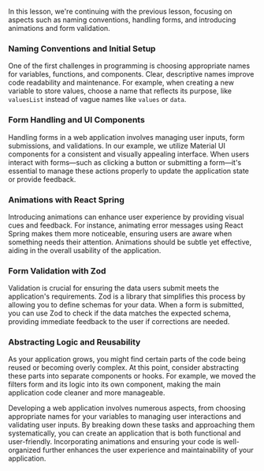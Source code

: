 In this lesson, we're continuing with the previous lesson, focusing on aspects such as naming conventions, handling forms, and introducing animations and form validation. 

### **Naming Conventions and Initial Setup**

One of the first challenges in programming is choosing appropriate names for variables, functions, and components. Clear, descriptive names improve code readability and maintenance. For example, when creating a new variable to store values, choose a name that reflects its purpose, like `valuesList` instead of vague names like `values` or `data`.

### **Form Handling and UI Components**

Handling forms in a web application involves managing user inputs, form submissions, and validations. In our example, we utilize Material UI components for a consistent and visually appealing interface. When users interact with forms—such as clicking a button or submitting a form—it's essential to manage these actions properly to update the application state or provide feedback.

### **Animations with React Spring**

Introducing animations can enhance user experience by providing visual cues and feedback. For instance, animating error messages using React Spring makes them more noticeable, ensuring users are aware when something needs their attention. Animations should be subtle yet effective, aiding in the overall usability of the application.

### **Form Validation with Zod**

Validation is crucial for ensuring the data users submit meets the application's requirements. Zod is a library that simplifies this process by allowing you to define schemas for your data. When a form is submitted, you can use Zod to check if the data matches the expected schema, providing immediate feedback to the user if corrections are needed.

### **Abstracting Logic and Reusability**

As your application grows, you might find certain parts of the code being reused or becoming overly complex. At this point, consider abstracting these parts into separate components or hooks. For example, we moved the filters form and its logic into its own component, making the main application code cleaner and more manageable.

Developing a web application involves numerous aspects, from choosing appropriate names for your variables to managing user interactions and validating user inputs. By breaking down these tasks and approaching them systematically, you can create an application that is both functional and user-friendly. Incorporating animations and ensuring your code is well-organized further enhances the user experience and maintainability of your application.
